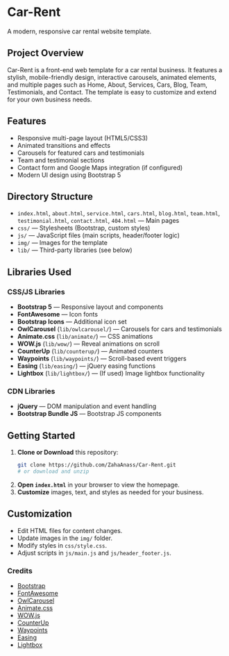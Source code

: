 # Car-Rent

A modern, responsive car rental website template.

## Project Overview 

Car-Rent is a front-end web template for a car rental business. It features a stylish, mobile-friendly design, interactive carousels, animated elements, and multiple pages such as Home, About, Services, Cars, Blog, Team, Testimonials, and Contact. The template is easy to customize and extend for your own business needs.

## Features
- Responsive multi-page layout (HTML5/CSS3)
- Animated transitions and effects
- Carousels for featured cars and testimonials
- Team and testimonial sections
- Contact form and Google Maps integration (if configured)
- Modern UI design using Bootstrap 5

## Directory Structure
- `index.html`, `about.html`, `service.html`, `cars.html`, `blog.html`, `team.html`, `testimonial.html`, `contact.html`, `404.html` — Main pages
- `css/` — Stylesheets (Bootstrap, custom styles)
- `js/` — JavaScript files (main scripts, header/footer logic)
- `img/` — Images for the template
- `lib/` — Third-party libraries (see below)

## Libraries Used

### CSS/JS Libraries
- **Bootstrap 5** — Responsive layout and components
- **FontAwesome** — Icon fonts
- **Bootstrap Icons** — Additional icon set
- **OwlCarousel** (`lib/owlcarousel/`) — Carousels for cars and testimonials
- **Animate.css** (`lib/animate/`) — CSS animations
- **WOW.js** (`lib/wow/`) — Reveal animations on scroll
- **CounterUp** (`lib/counterup/`) — Animated counters
- **Waypoints** (`lib/waypoints/`) — Scroll-based event triggers
- **Easing** (`lib/easing/`) — jQuery easing functions
- **Lightbox** (`lib/lightbox/`) — (If used) Image lightbox functionality

### CDN Libraries
- **jQuery** — DOM manipulation and event handling
- **Bootstrap Bundle JS** — Bootstrap JS components

## Getting Started

1. **Clone or Download** this repository:
   ```bash
   git clone https://github.com/ZahaAnass/Car-Rent.git
   # or download and unzip
   ```
2. **Open `index.html`** in your browser to view the homepage.
3. **Customize** images, text, and styles as needed for your business.

## Customization
- Edit HTML files for content changes.
- Update images in the `img/` folder.
- Modify styles in `css/style.css`.
- Adjust scripts in `js/main.js` and `js/header_footer.js`.

### Credits
- [Bootstrap](https://getbootstrap.com/)
- [FontAwesome](https://fontawesome.com/)
- [OwlCarousel](https://owlcarousel2.github.io/OwlCarousel2/)
- [Animate.css](https://animate.style/)
- [WOW.js](https://wowjs.uk/)
- [CounterUp](https://github.com/bfintal/Counter-Up)
- [Waypoints](http://imakewebthings.com/waypoints/)
- [Easing](https://gsgd.co.uk/sandbox/jquery/easing/)
- [Lightbox](https://lokeshdhakar.com/projects/lightbox2/)